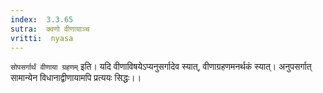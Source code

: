 ```yaml
---
index:  3.3.65
sutra:  क्वणो वीणायाञ्च
vritti:  nyasa
---
```


`सोपसर्गार्थं वीणाया ग्रहणम्` इति। यदि वीणाविषयेऽप्यनुसर्गादेव स्यात्, वीणाग्रहणमनर्थकं स्यात्। अनुपसर्गात् सामान्येन विधानाद्वीणायामपि प्रत्ययः सिद्धः।।

